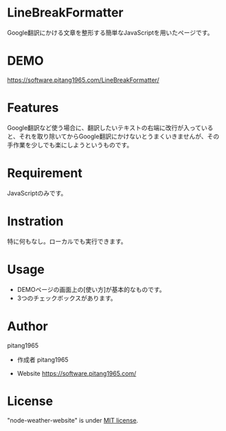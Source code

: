 # LineBreakFormatter
Google翻訳にかける文章を整形する簡単なJavaScriptを用いたページです。

# DEMO
https://software.pitang1965.com/LineBreakFormatter/

# Features
Google翻訳など使う場合に、翻訳したいテキストの右端に改行が入っていると、それを取り除いてからGoogle翻訳にかけないとうまくいきませんが、その手作業を少しでも楽にしようというものです。

# Requirement
JavaScriptのみです。

# Instration
特に何もなし。ローカルでも実行できます。

# Usage
* DEMOページの画面上の[使い方]が基本的なものです。
* 3つのチェックボックスがあります。

# Author
pitang1965
 
* 作成者
pitang1965

* Website
https://software.pitang1965.com/
 
# License
"node-weather-website" is under [MIT license](https://en.wikipedia.org/wiki/MIT_License).
